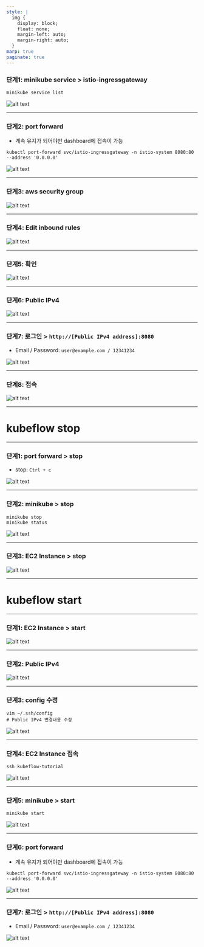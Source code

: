 ```yaml
---
style: |
  img {
    display: block;
    float: none;
    margin-left: auto;
    margin-right: auto;
  }
marp: true
paginate: true
---
```

### 단계1: minikube service > istio-ingressgateway
```shell
minikube service list
```
![alt text](./img/image-42.png)

---
### 단계2: port forward
- 계속 유지가 되어야만 dashboard에 접속이 가능 
```shell
kubectl port-forward svc/istio-ingressgateway -n istio-system 8080:80 --address '0.0.0.0'
```
![alt text](./img/image-43.png)

---
### 단계3: aws security group 
![alt text](./img/image-44.png)

---
### 단계4: Edit inbound rules 
![alt text](./img/image-45.png)

---
### 단계5: 확인 
![alt text](./img/image-46.png)

---
### 단계6: Public IPv4
![alt text](./img/image-47.png)

---
### 단계7: 로그인 > `http://[Public IPv4 address]:8080`
- Email / Password: `user@example.com / 12341234`

![alt text](./img/image-48.png)

---
### 단계8: 접속
![alt text](./img/image-49.png)

---
# kubeflow stop

---
### 단계1: port forward > stop
- stop: `Ctrl + c`

![alt text](./img/image-50.png)

---
### 단계2: minikube > stop
```shell
minikube stop
minikube status
```
![alt text](./img/image-51.png)

---
### 단계3: EC2 Instance > stop
![alt text](./img/image-52.png)

---
# kubeflow start

---
### 단계1: EC2 Instance > start
![alt text](./img/image-53.png)

---
### 단계2: Public IPv4
![alt text](./img/image-54.png)

---
### 단계3: config 수정
```shell
vim ~/.ssh/config
# Public IPv4 변경내용 수정 
```
![alt text](./img/image-55.png)

---
### 단계4: EC2 Instance 접속
```shell
ssh kubeflow-tutorial
```
![alt text](./img/image-16.png)

---
### 단계5: minikube > start
```shell
minikube start
```
![alt text](./img/image-56.png)

---
### 단계6: port forward
- 계속 유지가 되어야만 dashboard에 접속이 가능 
```shell
kubectl port-forward svc/istio-ingressgateway -n istio-system 8080:80 --address '0.0.0.0'
```
![alt text](./img/image-57.png)

---
### 단계7: 로그인 > `http://[Public IPv4 address]:8080`
- Email / Password: `user@example.com / 12341234`

![alt text](./img/image-48.png)

